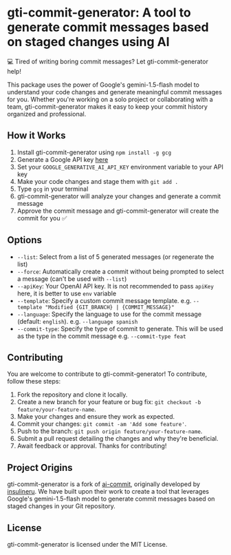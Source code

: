 # gti-commit-generator: A tool to generate commit messages based on staged changes using AI

💻 Tired of writing boring commit messages? Let gti-commit-generator help!

This package uses the power of Google's gemini-1.5-flash model to understand your code changes and generate meaningful commit messages for you. Whether you're working on a solo project or collaborating with a team, gti-commit-generator makes it easy to keep your commit history organized and professional.

## How it Works

1. Install gti-commit-generator using `npm install -g gcg`
2. Generate a Google API key [here](https://makersuite.google.com/app/apikey)
3. Set your `GOOGLE_GENERATIVE_AI_API_KEY` environment variable to your API key
4. Make your code changes and stage them with `git add .`
5. Type `gcg` in your terminal
6. gti-commit-generator will analyze your changes and generate a commit message
7. Approve the commit message and gti-commit-generator will create the commit for you ✅

## Options

- `--list`: Select from a list of 5 generated messages (or regenerate the list)
- `--force`: Automatically create a commit without being prompted to select a message (can't be used with `--list`)
- `--apiKey`: Your OpenAI API key. It is not recommended to pass `apiKey` here, it is better to use `env` variable
- `--template`: Specify a custom commit message template. e.g. `--template "Modified {GIT_BRANCH} | {COMMIT_MESSAGE}"`
- `--language`: Specify the language to use for the commit message (default: `english`). e.g. `--language spanish`
- `--commit-type`: Specify the type of commit to generate. This will be used as the type in the commit message e.g. `--commit-type feat`

## Contributing

You are welcome to contribute to gti-commit-generator! To contribute, follow these steps:

1. Fork the repository and clone it locally.
2. Create a new branch for your feature or bug fix: `git checkout -b feature/your-feature-name`.
3. Make your changes and ensure they work as expected.
4. Commit your changes: `git commit -am 'Add some feature'`.
5. Push to the branch: `git push origin feature/your-feature-name`.
6. Submit a pull request detailing the changes and why they're beneficial.
7. Await feedback or approval. Thanks for contributing!

## Project Origins

gti-commit-generator is a fork of [ai-commit](https://github.com/insulineru/ai-commit), originally developed by [insulineru](https://github.com/insulineru). We have built upon their work to create a tool that leverages Google's gemini-1.5-flash model to generate commit messages based on staged changes in your Git repository.

## License

gti-commit-generator is licensed under the MIT License.
